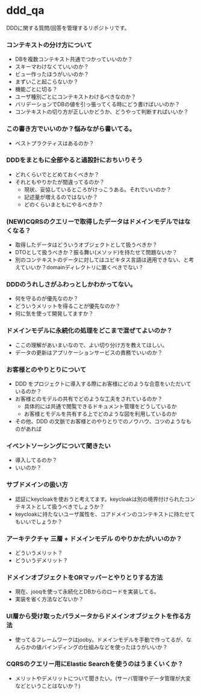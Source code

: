 # ddd_qa
DDDに関する質問/回答を管理するリポジトリです。

### コンテキストの分け方について
* DBを複数コンテキスト共通でつかっていいのか？
* スキーマわけなくていいのか？
* ビュー作ったほうがいいのか？
* まずいこと起こらないか？
* 機能ごとに切る？
* ユーザ種別ごとにコンテキストわけるべきなのか？
* バリデーションでDBの値を引っ張ってくる時にどう書けばいいのか？
* コンテキストの切り方が正しいかどうか、どうやって判断すればいいか？

### この書き方でいいのか？悩みながら書いてる。
* ベストプラクティスはあるのか？

### DDDをまともに全部やると過設計におちいりそう
* どれくらいでとどめておくべきか？
* それともやりかたが間違ってるのか？
  * 現状、妥協しているところがけっこうある。それでいいのか？
  * 記述量が増えるのではないか？
  * どのくらいまともにやるべきか？

### (NEW)CQRSのクエリーで取得したデータはドメインモデルではなくなる？
* 取得したデータはどういうオブジェクトとして扱うべきか？
* DTOとして扱うべきか？振る舞い(メソッド)を持たせて問題ないか？
* 別のコンテキストのデータに対してはユビキタス言語は適用できない、と考えていいか？domainディレクトリに置くべきでない？

### DDDのうれしさがふわっとしかわかってない。
* 何を守るのが優先なのか？
* どういうメリットを得ることが優先なのか？
* 何に気を使って開発してますか？

### ドメインモデルに永続化の処理をどこまで混ぜてよいのか？
* ここの理解があいまいなので、よい切り分け方を教えてほしい。
* データの更新はアプリケーションサービスの責務でいいのか？

### お客様とのやりとりについて
* DDD をプロジェクトに導入する際にお客様にどのような合意をいただいているのか？
* お客様とのモデルの共有でどのような工夫をされているのか？
  * 具体的には共通で閲覧できるドキュメント管理をどうしているか
  * お客様とモデルを共有する上でどのような図を利用しているのか
* その他、DDD の文脈でお客様とのやりとりでのノウハウ、コツのようなものがあれば


### イベントソーシングについて聞きたい
* 導入してるのか？
* いいのか？

### サブドメインの扱い方
* 認証にkeycloakを使おうと考えてます。keycloakは別の境界付けられたコンテキストとして扱うべきでしょうか？
* keycloakに持たないユーザ属性を、コアドメインのコンテキストに持たせてもいいでしょうか？




### アーキテクチャ 三層 + ドメインモデル のやりかたがいいのか？
* どういうメリット？
* どういうデメリット？

### ドメインオブジェクトをORマッパーとやりとりする方法
* 現在、jooqを使って永続化とDBからのロードを実装してる。
* 実装を省く方法などないか？

### UI層から受け取ったパラメータからドメインオブジェクトを作る方法
* 使ってるフレームワークはjooby。ドメインモデルを手動で作ってるが、なんらかの値バインディングの仕組みなどを使ったほうがいいか？

### CQRSのクエリー用にElastic Searchを使うのはうまくいくか？
* メリットやデメリットについて聞きたい。(サーバ管理やデータ管理が大変などということはないか？)


